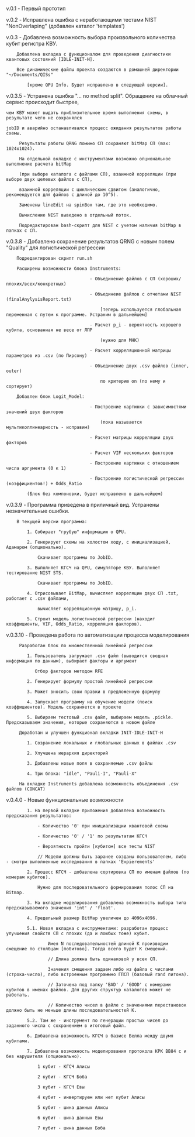 v.0.1 - Первый прототип

v.0.2 - Исправлена ошибка с неработающими тестами NIST "NonOverlaping" (добавлен каталог 'templates')

v.0.3 - Добавлена возможность выбора произвольного количества кубит регистра КВУ.

		Добавлена вкладка с функционалом для проведения диагностики квантовых состояний [IDLE-INIT-H].

		Все динамические файлы проекта создаются в домашней директории "~/Documents/QISs"

			[кроме QPU Info. Будет исправлено в следующей версии].

v.0.3.5 - Устранена ошибка "... no method split". Обращение на облачный сервис происходит быстрее,

	чем КВУ может выдать приблизительное время выполнения схемы, в результате чего не сохранялся

	jobID и аварийно останавливался процесс ожидания результатов работы схемы.

		 Результаты работы QRNG помимо СП сохраняют bitMap СП (max: 1024x1024).

		 На отдельной вкладке с инструментами возможно опциональное выполнение расчета bitMap

		 (при выборе каталога с файлами СП), взаимной корреляции (при выборе двух целевых файлов с СП),

		 взаимной корреляции с циклическим сдвигом (аналогично, рекомендуется для файлов с длиной до 10^5).

		 Заменены lineEdit на spinBox там, где это необходимо.

		 Вычисление NIST выведено в отдельный поток.

		 Подредактирован bash-скрипт для NIST с учетом наличия bitMap в папках с СП.

v.0.3.8 - Добавлено сохранение результатов QRNG с новым полем "Quality" для логистической регрессии

		Подредактирован скрипт run.sh

		Расширены возможности блока Instruments:

									- Объединение файлов с СП (хороших/плохих/всех/конкретных)

									- Объединеие файлов с отчетами NIST (finalAnylysisReport.txt)

										[теперь используется глобальная переменная с путем к программе. Устраним в дальнейшем]

									- Расчет p_i - вероятность хорошего кубита, основанная не весе от ЛПР

										(нужно для МНК)

									- Расчет корреляционной матрицы параметров из .csv (по Пирсону)

									- Объединение двух .csv файлов (inner, outer)

										по критерию on (по нему и сортирует)

		Добавлен блок Logit_Model:

									- Построение картинки с зависимостями значений двух факторов

										(пока называется мультиколлинеарность - исправим)

									- Расчет матрицы корреляции двух факторов

									- Расчет VIF нескольких факторов

									- Построение картинки с отношением числа аргумента (0 к 1)

									- Построение логистической регрессии (коэффициентов!) + Odds_Ratio

			(Блок без компоновки, будет исправлено в дальнейшем)

v.0.3.9 - Программа приведена в приличный вид. Устранены незначительные ошибки.

		В текущей версии программа:

			1. Собирает "грубую" информацию о QPU.

			2. Генерирует схемы на холостом ходу, с инициализацией, Адамаром (опционально).

				Скачивает программы по JobID.

			3. Выполняет КГСЧ на QPU, симуляторе КВУ. Выполняет тестирование NIST STS.

				Скачивает программы по JobID.

			4. Отрисовывает BitMap, вычисляет корреляцию двух СП .txt, работает с .csv файлами,

				вычисляет корреляционную матрицу, p_i.

			5. Строит модель логистической регрессии (находит коэффициенты, VIF, Odds_Ratio, корреляция факторов).

v.0.3.10 - Проведена работа по автоматизации процесса моделирования

		 Разработан блок по множественной линейной регрессии

			1. Пользователь загружает .csv файл (выводится сводная информация по данным), выбирает факторы и аргумент

			   Отбор факторов методом RFE

			2. Генерирует формулу простой линейной регрессии

			3. Может вносить свои правки в предложенную формулу

			4. Запускает программу на обучение модели (поиск коэффициентов). Модель сохраняется в проекте

			5. Выбираем тестовый .csv файл, выбираем модель .pickle. Предсказываем значения, которые сохраняются в новом файле

		 Доработан и улучшен функционал вкладки INIT-IDLE-INIT-H

			1. Созранение локальных и глобальных данных в файлах .csv

			2. Улучшена иерархия директорий

			3. Добавлены новые поля в сохраняемые .csv файлы

			4. Три блока: "idle", "Pauli-I", "Pauli-X"

		 На вкладке Instruments добавлена возможность объединения .csv файлов (CONCAT)

v.0.4.0 - Новые функциональные возможности

			1. На первой вкладке приложения добавлена возможность предсказания результатов:

				- Количество '0' при инициализации квантовой схемы

				- Количество '0' / '1' по результатам КГСЧ

				- Вероятность пройти [кубитом] все тесты NIST

				// Модели должны быть заранее созданы пользователем, либо - смотри выполненные исследования в папках 'Expierements'

			2. Процесс КГСЧ - добавлена сортировка СП по именам файлов (по номерам кубитов).

				Нужно для последовательного формирования полос СП на Bitmap.

			3. На вкладке моделирования добавлена возможность выбора типа предсказываемого значения 'int' / 'float'.

			4. Предельный размер BitMap увеличен до 4096х4096.

			5.1. Новая вкладка с инструментами: разработан процесс улучшения свойств СП с плохих (да и лоюбых тоже) кубит.

					Имея N последовательностей длиной K производим смещение по столбцам [побитово]. Тогда всего будет K смещений.

					// Длина должна быть одинаковой у всех СП.

					Значения смещения задаем либо из файла с числами (строка-число), либо встроенным программно ГПСП (базовый rand питона).

					// Заточена под папку 'BAD' / 'GOOD' с номерами кубитов в именах файлов. Для других структур каталогов может не работать.

					// Количество чисел в файле с значениями перестановок должно быть не меньше длины последовательностей K.

			5.2. Там же - инструмент по генерации простых чисел до заданного числа с сохранением в итоговый файл.

			6. Добавлена возможность КГСЧ в базисе Белла между двумя кубитами.

			7. Добавлена возможность моделирования протокола КРК BB84 с и без нарушителя (опционально).

				1 кубит - КГСЧ Алисы

				2 кубит - КГСЧ Боба

				3 кубит - КГСЧ Евы

				4 кубит - инвертируем или нет кубит Алисы

				5 кубит - шина данных Алисы

				6 кубит - шина данных Евы

				7 кубит - шина данных Боба

